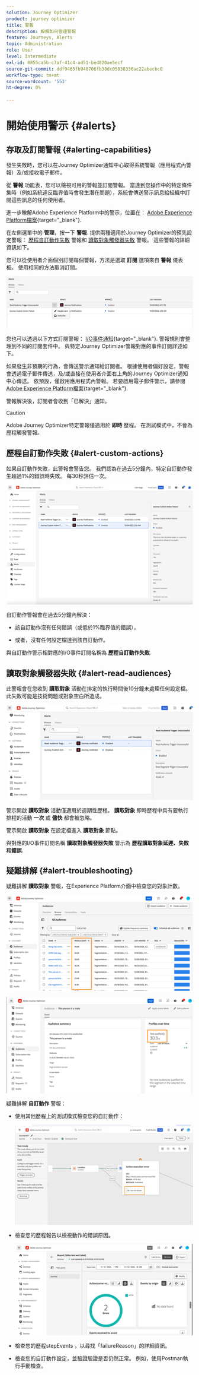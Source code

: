 ```yaml
---
solution: Journey Optimizer
product: journey optimizer
title: 警報
description: 瞭解如何管理警報
feature: Journeys, Alerts
topic: Administration
role: User
level: Intermediate
exl-id: 0855ca5b-c7af-41c4-ad51-bed820ae5ecf
source-git-commit: ddf9465fb940706fb38dc05038336ac22abecbc0
workflow-type: tm+mt
source-wordcount: '553'
ht-degree: 0%

---
```


# 開始使用警示 {#alerts}

## 存取及訂閱警報 {#alerting-capabilities}

發生失敗時，您可以在Journey Optimizer通知中心取得系統警報（應用程式內警報）及/或接收電子郵件。

從 **警報** 功能表，您可以檢視可用的警報並訂閱警報。 當達到您操作中的特定條件集時（例如系統違反臨界值時會發生潛在問題），系統會傳送警示訊息給組織中訂閱這些訊息的任何使用者。

<!--These messages can repeat over a pre-defined time interval until the alert has been resolved.-->

進一步瞭解Adobe Experience Platform中的警示，位置在： [Adobe Experience Platform檔案](https://experienceleague.adobe.com/docs/experience-platform/observability/alerts/overview.html?lang=zh-Hant){target="_blank"}.

在左側選單中的 **管理**，按一下 **警報**. 提供兩種適用於Journey Optimizer的預先設定警報： [歷程自訂動作失敗](#alert-custom-actions) 警報和 [讀取對象觸發器失敗](#alert-read-audiences) 警報。 這些警報的詳細資訊如下。

您可以從使用者介面個別訂閱每個警報，方法是選取 **訂閱** 選項來自 **警報** 儀表板。 使用相同的方法取消訂閱。

![](assets/alert-subscribe.png)

您也可以透過以下方式訂閱警報： [I/O事件通知](https://experienceleague.adobe.com/docs/experience-platform/observability/alerts/subscribe.html){target="_blank"}. 警報規則會整理到不同的訂閱套件中。 與特定Journey Optimizer警報對應的事件訂閱詳述如下。

如果發生非預期的行為，會傳送警示通知給訂閱者。 根據使用者偏好設定，警報會透過電子郵件傳送，及/或直接在使用者介面右上角的Journey Optimizer通知中心傳送。 依預設，僅啟用應用程式內警報。 若要啟用電子郵件警示，請參閱 [Adobe Experience Platform檔案](https://experienceleague.adobe.com/docs/experience-platform/observability/alerts/ui.html#enable-email-alerts){target="_blank"}.

警報解決後，訂閱者會收到「已解決」通知。

>[!CAUTION]
>
>Adobe Journey Optimizer特定警報僅適用於 **即時** 歷程。 在測試模式中，不會為歷程觸發警報。

## 歷程自訂動作失敗 {#alert-custom-actions}

如果自訂動作失敗，此警報會警告您。 我們認為在過去5分鐘內，特定自訂動作發生超過1%的錯誤時失敗。 每30秒評估一次。

![](assets/alerts-custom-action.png)

自訂動作警報會在過去5分鐘內解決：

* 該自訂動作沒有任何錯誤（或低於1%臨界值的錯誤），

* 或者，沒有任何設定檔達到該自訂動作。

與自訂動作警示相對應的I/O事件訂閱名稱為 **歷程自訂動作失敗**.

## 讀取對象觸發器失敗 {#alert-read-audiences}

此警報會在您收到 **讀取對象** 活動在排定的執行時間後10分鐘未處理任何設定檔。 此失敗可能是技術問題或對象空白所造成。

![](assets/alerts1.png)

警示開啟 **讀取對象** 活動僅適用於週期性歷程。 **讀取對象** 即時歷程中具有要執行排程的活動 **一次** 或 **儘快** 都會被忽略。

警示開啟 **讀取對象** 在設定檔進入 **讀取對象** 節點。

與對應的I/O事件訂閱名稱 **讀取對象觸發器失敗** 警示為 **歷程讀取對象延遲、失敗和錯誤**.

## 疑難排解 {#alert-troubleshooting}

疑難排解 **讀取對象** 警報，在Experience Platform介面中檢查您的對象計數。

![](assets/alert-troubleshooting-0.png)

![](assets/alert-troubleshooting-1.png)

疑難排解 **自訂動作** 警報：

* 使用其他歷程上的測試模式檢查您的自訂動作：

  ![](assets/alert-troubleshooting-2.png)

* 檢查您的歷程報告以檢視動作的錯誤原因。

  ![](assets/alert-troubleshooting-3.png)

* 檢查您的歷程stepEvents ，以尋找「failureReason」的詳細資訊。
* 檢查您的自訂動作設定，並驗證驗證是否仍然正常。 例如，使用Postman執行手動檢查。
